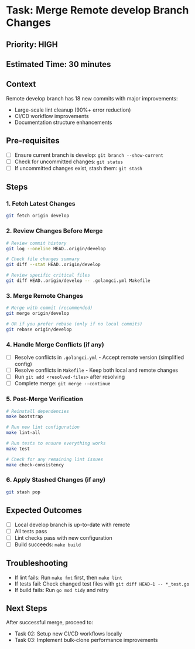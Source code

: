# Task: Merge Remote develop Branch Changes

## Priority: HIGH
## Estimated Time: 30 minutes

## Context
Remote develop branch has 18 new commits with major improvements:
- Large-scale lint cleanup (90%+ error reduction)
- CI/CD workflow improvements
- Documentation structure enhancements

## Pre-requisites
- [ ] Ensure current branch is develop: `git branch --show-current`
- [ ] Check for uncommitted changes: `git status`
- [ ] If uncommitted changes exist, stash them: `git stash`

## Steps

### 1. Fetch Latest Changes
```bash
git fetch origin develop
```

### 2. Review Changes Before Merge
```bash
# Review commit history
git log --oneline HEAD..origin/develop

# Check file changes summary
git diff --stat HEAD..origin/develop

# Review specific critical files
git diff HEAD..origin/develop -- .golangci.yml Makefile
```

### 3. Merge Remote Changes
```bash
# Merge with commit (recommended)
git merge origin/develop

# OR if you prefer rebase (only if no local commits)
git rebase origin/develop
```

### 4. Handle Merge Conflicts (if any)
- [ ] Resolve conflicts in `.golangci.yml` - Accept remote version (simplified config)
- [ ] Resolve conflicts in `Makefile` - Keep both local and remote changes
- [ ] Run `git add <resolved-files>` after resolving
- [ ] Complete merge: `git merge --continue`

### 5. Post-Merge Verification
```bash
# Reinstall dependencies
make bootstrap

# Run new lint configuration
make lint-all

# Run tests to ensure everything works
make test

# Check for any remaining lint issues
make check-consistency
```

### 6. Apply Stashed Changes (if any)
```bash
git stash pop
```

## Expected Outcomes
- [ ] Local develop branch is up-to-date with remote
- [ ] All tests pass
- [ ] Lint checks pass with new configuration
- [ ] Build succeeds: `make build`

## Troubleshooting
- If lint fails: Run `make fmt` first, then `make lint`
- If tests fail: Check changed test files with `git diff HEAD~1 -- *_test.go`
- If build fails: Run `go mod tidy` and retry

## Next Steps
After successful merge, proceed to:
- Task 02: Setup new CI/CD workflows locally
- Task 03: Implement bulk-clone performance improvements